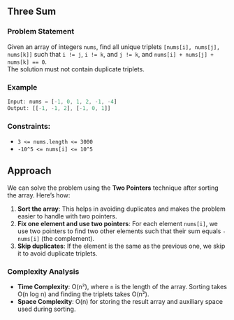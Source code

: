 
## Three Sum

### Problem Statement

Given an array of integers `nums`, find all unique triplets `[nums[i], nums[j], nums[k]]` such that `i != j`, `i != k`, and `j != k`, and `nums[i] + nums[j] + nums[k] == 0`.  
The solution must not contain duplicate triplets.

### Example
```ts
Input: nums = [-1, 0, 1, 2, -1, -4]
Output: [[-1, -1, 2], [-1, 0, 1]]
```

### Constraints:
- `3 <= nums.length <= 3000`
- `-10^5 <= nums[i] <= 10^5`

## Approach

We can solve the problem using the **Two Pointers** technique after sorting the array. Here’s how:
1. **Sort the array**: This helps in avoiding duplicates and makes the problem easier to handle with two pointers.
2. **Fix one element and use two pointers**: For each element `nums[i]`, we use two pointers to find two other elements such that their sum equals `-nums[i]` (the complement).
3. **Skip duplicates**: If the element is the same as the previous one, we skip it to avoid duplicate triplets.


### Complexity Analysis

- **Time Complexity**: O(n²), where `n` is the length of the array. Sorting takes O(n log n) and finding the triplets takes O(n²).
- **Space Complexity**: O(n) for storing the result array and auxiliary space used during sorting.

